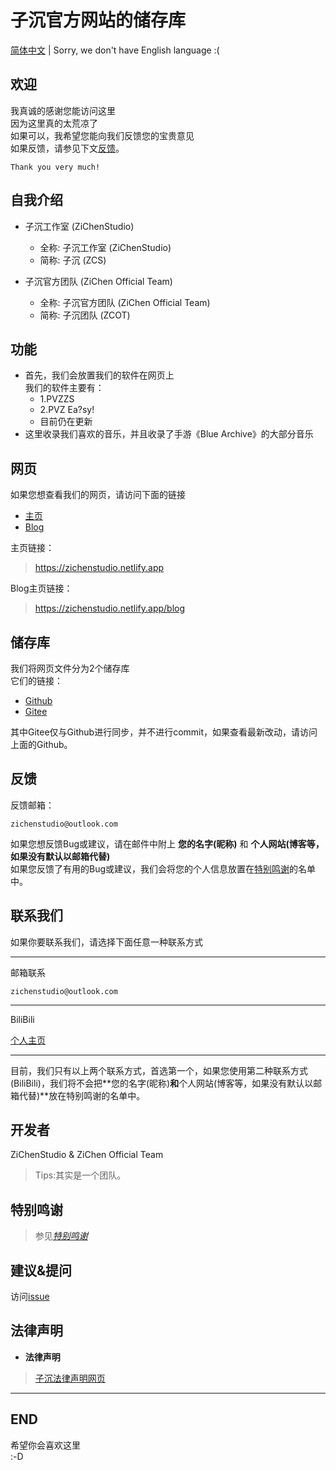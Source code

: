 # **子沉官方网站的储存库**
[简体中文](/README.md) | Sorry, we don't have English language :(
## 欢迎
我真诚的感谢您能访问这里<br>因为这里真的太荒凉了<br>如果可以，我希望您能向我们反馈您的宝贵意见<br>如果反馈，请参见下文[反馈](#反馈)。
```
Thank you very much!
```
## 自我介绍
- 子沉工作室 (ZiChenStudio)
  - 全称: 子沉工作室 (ZiChenStudio)
  - 简称: 子沉 (ZCS)

- 子沉官方团队 (ZiChen Official Team)
  - 全称: 子沉官方团队 (ZiChen Official Team)
  - 简称: 子沉团队 (ZCOT)

## 功能

- 首先，我们会放置我们的软件在网页上<br>我们的软件主要有：
  - 1.PVZZS
  - 2.PVZ Ea?sy!
  - 目前仍在更新
- 这里收录我们喜欢的音乐，并且收录了手游《Blue Archive》的大部分音乐

## 网页
如果您想查看我们的网页，请访问下面的链接

- [主页](https://zichenstudio.netlify.app/)
- [Blog](https://zichenstudio.netlify.app/blog/)

主页链接：
> https://zichenstudio.netlify.app

Blog主页链接：
> https://zichenstudio.netlify.app/blog
## 储存库
我们将网页文件分为2个储存库<br>
它们的链接：
- [Github](https://github.com/ZiChenStudio/zichenstudioweb)
- [Gitee](https://gitee.com/zichenstudio/zichenstudioweb)

其中Gitee仅与Github进行同步，并不进行commit，如果查看最新改动，请访问上面的Github。
## 反馈
反馈邮箱：<br>
```
zichenstudio@outlook.com
```
如果您想反馈Bug或建议，请在邮件中附上 **您的名字(昵称)** 和 **个人网站(博客等，如果没有默认以邮箱代替)** <br>
如果您反馈了有用的Bug或建议，我们会将您的个人信息放置在[特别鸣谢](#特别鸣谢)的名单中。

## 联系我们
如果你要联系我们，请选择下面任意一种联系方式

---
邮箱联系
<br>
```
zichenstudio@outlook.com
```
---
BiliBili<br>

[个人主页](https://space.bilibili.com/1740643474)

---
目前，我们只有以上两个联系方式，首选第一个，如果您使用第二种联系方式(BiliBili)，我们将不会把**您的名字(昵称)**和**个人网站(博客等，如果没有默认以邮箱代替)**放在特别鸣谢的名单中。
## 开发者
ZiChenStudio & ZiChen Official Team
> Tips:其实是一个团队。
## 特别鸣谢
> 参见[*特别鸣谢*](https://zichenstudio.netlify.app/html/thanks.html)

## 建议&提问
访问[issue](https://github.com/ZiChenStudio/zichenstudioweb/issues "Github Issues")
## 法律声明

- **法律声明**

> [子沉法律声明网页](https://zichenstudio.netlify.app/html/legal.html)

---

## END

希望你会喜欢这里<br>
:-D
